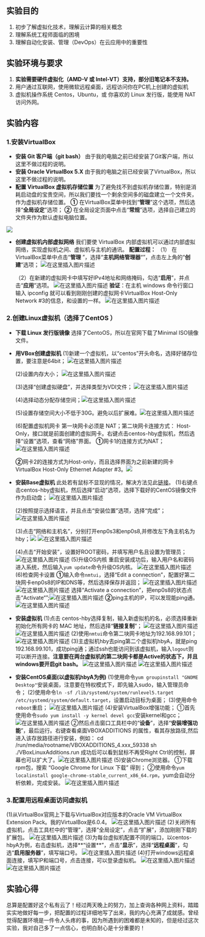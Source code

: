 ## 实验目的
1. 初步了解虚拟化技术，理解云计算的相关概念
2. 理解系统工程师面临的困境
3. 理解自动化安装、管理（DevOps）在云应用中的重要性

## 实验环境与要求
1. **实验需要硬件虚拟化（AMD-V 或 Intel-VT）支持，部分旧笔记本不支持。**
2.  用户通过互联网，使用微软远程桌面，远程访问你在PC机上创建的虚拟机
3. 虚拟机操作系统 Centos，Ubuntu，或 你喜欢的 Linux 发行版，能使用 NAT 访问外网。

## 实验内容
### 1.安装VirtualBox
* **安装 Git 客户端（git bash）**
  由于我的电脑之前已经安装了Git客户端，所以这里不做过程的说明。
* **安装 Oracle VirtualBox 5.X**
  由于我的电脑之前已经安装了VirtualBox，所以这里不做过程的说明。
* **配置 VirtualBox 虚拟机存储位置**
   为了避免找不到虚拟机存储位置，特别是消耗启动盘的宝贵空间，所以我们要找一个剩余空间多的磁盘建立一个文件夹，作为虚拟机存储位置。
   **①** 在VirtualBox菜单中找到“**管理**”这个选项，然后选择“**全局设定**”选项；
   **②** 在全局设定页面中点击“**常规**”选项，选择自己建立的文件夹作为默认虚拟电脑位置。
   
![](https://img-blog.csdnimg.cn/20190828164009769.png?x-oss-process=image/watermark,type_ZmFuZ3poZW5naGVpdGk,shadow_10,text_aHR0cHM6Ly9ibG9nLmNzZG4ubmV0L3h1YW5fdGluZw==,size_16,color_FFFFFF,t_70)

* **创建虚拟机内部虚拟网络**
    我们要使 VirtualBox 内部虚拟机可以通过内部虚拟网络，实现虚拟机之间、虚拟机与主机的通讯。
    **配置过程：**
     （1） 在VirtualBox菜单中点击“**管理** ”，选择“**主机网络管理器**“”，点击左上角的“**创建**”选项；
 ![在这里插入图片描述](https://img-blog.csdnimg.cn/20190828165152172.png?x-oss-process=image/watermark,type_ZmFuZ3poZW5naGVpdGk,shadow_10,text_aHR0cHM6Ly9ibG9nLmNzZG4ubmV0L3h1YW5fdGluZw==,size_16,color_FFFFFF,t_70)
 
    （2）在新建的虚拟网卡中填写好IPv4地址和网络掩码，勾选“**启用**”，并点击“**应用**”选项。
    ![在这里插入图片描述](https://img-blog.csdnimg.cn/20190828165947648.png?x-oss-process=image/watermark,type_ZmFuZ3poZW5naGVpdGk,shadow_10,text_aHR0cHM6Ly9ibG9nLmNzZG4ubmV0L3h1YW5fdGluZw==,size_16,color_FFFFFF,t_70)
    **验证**：在主机 windows 命令行窗口输入 ipconfig 就可以看到刚刚创建的虚拟网卡VirtualBox Host-Only Network #3的信息，和设置的一样。
![在这里插入图片描述](https://img-blog.csdnimg.cn/20190828170424461.png?x-oss-process=image/watermark,type_ZmFuZ3poZW5naGVpdGk,shadow_10,text_aHR0cHM6Ly9ibG9nLmNzZG4ubmV0L3h1YW5fdGluZw==,size_16,color_FFFFFF,t_70)

### 2.创建Linux虚拟机（选择了CentOS ）
* **下载 Linux 发行版镜像**
  选择了CentoOS，所以在官网下载了Minimal ISO镜像文件。
* **用VBox创建虚拟机**
   (1)新建一个虚拟机，以“centos”开头命名，选择好储存位置，要注意是64bit；
![在这里插入图片描述](https://img-blog.csdnimg.cn/20190828171452582.png?x-oss-process=image/watermark,type_ZmFuZ3poZW5naGVpdGk,shadow_10,text_aHR0cHM6Ly9ibG9nLmNzZG4ubmV0L3h1YW5fdGluZw==,size_16,color_FFFFFF,t_70)
  
  (2)设置内存大小；
   ![在这里插入图片描述](https://img-blog.csdnimg.cn/20190828172004958.png?x-oss-process=image/watermark,type_ZmFuZ3poZW5naGVpdGk,shadow_10,text_aHR0cHM6Ly9ibG9nLmNzZG4ubmV0L3h1YW5fdGluZw==,size_16,color_FFFFFF,t_70)
   
   (3)选择“创建虚拟硬盘”，并选择类型为VDI文件；
   ![在这里插入图片描述](https://img-blog.csdnimg.cn/20190828172405980.png?x-oss-process=image/watermark,type_ZmFuZ3poZW5naGVpdGk,shadow_10,text_aHR0cHM6Ly9ibG9nLmNzZG4ubmV0L3h1YW5fdGluZw==,size_16,color_FFFFFF,t_70)
   
   (4)选择动态分配存储空间；![在这里插入图片描述](https://img-blog.csdnimg.cn/20190828172521444.png?x-oss-process=image/watermark,type_ZmFuZ3poZW5naGVpdGk,shadow_10,text_aHR0cHM6Ly9ibG9nLmNzZG4ubmV0L3h1YW5fdGluZw==,size_16,color_FFFFFF,t_70)
  
  (5)设置存储空间大小不低于30G。避免以后扩展难。![在这里插入图片描述](https://img-blog.csdnimg.cn/20190828172636834.png?x-oss-process=image/watermark,type_ZmFuZ3poZW5naGVpdGk,shadow_10,text_aHR0cHM6Ly9ibG9nLmNzZG4ubmV0L3h1YW5fdGluZw==,size_16,color_FFFFFF,t_70)
   
   (6)配置虚拟机网卡
   第一块网卡必须是 NAT；第二块网卡连接方式： Host-Only，接口就是前面创建的虚拟网卡。右键点击centos-hby虚拟机，然后选择“设置”选项，查看“网络”界面。
   **①**网卡1的连接方式为NAT；
   ![在这里插入图片描述](https://img-blog.csdnimg.cn/2019082819150894.png?x-oss-process=image/watermark,type_ZmFuZ3poZW5naGVpdGk,shadow_10,text_aHR0cHM6Ly9ibG9nLmNzZG4ubmV0L3h1YW5fdGluZw==,size_16,color_FFFFFF,t_70)
   
   **②**网卡2的连接方式为Host-only，而且选择界面为之前新建的网卡VirtualBox Host-Only Ethernet Adapter #3。![](https://img-blog.csdnimg.cn/20190828191606374.png?x-oss-process=image/watermark,type_ZmFuZ3poZW5naGVpdGk,shadow_10,text_aHR0cHM6Ly9ibG9nLmNzZG4ubmV0L3h1YW5fdGluZw==,size_16,color_FFFFFF,t_70)
* **安装Base虚拟机**
此处若有鼠标不显现的情况，解决方法见此[链接](https://www.jianshu.com/p/f9ffa8369673)。
   (1)右键点击centos-hby虚拟机，然后选择“启动”选项，选择下载好的CentOS镜像文件作为启动盘；
   ![在这里插入图片描述](https://img-blog.csdnimg.cn/2019082819194215.png?x-oss-process=image/watermark,type_ZmFuZ3poZW5naGVpdGk,shadow_10,text_aHR0cHM6Ly9ibG9nLmNzZG4ubmV0L3h1YW5fdGluZw==,size_16,color_FFFFFF,t_70)
   
   (2)按照提示选择语言，并且点击“安装位置”选项，选择“完成”；
   ![在这里插入图片描述](https://img-blog.csdnimg.cn/20190828193731185.png?x-oss-process=image/watermark,type_ZmFuZ3poZW5naGVpdGk,shadow_10,text_aHR0cHM6Ly9ibG9nLmNzZG4ubmV0L3h1YW5fdGluZw==,size_16,color_FFFFFF,t_70)
  
  (3)点击“网络和主机名”，分别打开enp0s3和enp0s8,并修改左下角主机名为hby；![](https://img-blog.csdnimg.cn/20190828193901312.png?x-oss-process=image/watermark,type_ZmFuZ3poZW5naGVpdGk,shadow_10,text_aHR0cHM6Ly9ibG9nLmNzZG4ubmV0L3h1YW5fdGluZw==,size_16,color_FFFFFF,t_70)
![在这里插入图片描述](https://img-blog.csdnimg.cn/20190828194204612.png?x-oss-process=image/watermark,type_ZmFuZ3poZW5naGVpdGk,shadow_10,text_aHR0cHM6Ly9ibG9nLmNzZG4ubmV0L3h1YW5fdGluZw==,size_16,color_FFFFFF,t_70)
  
  (4)点击“开始安装”，设置好ROOT密码，并填写用户名且设置为管理员；
   ![在这里插入图片描述](https://img-blog.csdnimg.cn/20190828194653649.png?x-oss-process=image/watermark,type_ZmFuZ3poZW5naGVpdGk,shadow_10,text_aHR0cHM6Ly9ibG9nLmNzZG4ubmV0L3h1YW5fdGluZw==,size_16,color_FFFFFF,t_70)
   (5)升级OS内核
   重启安装成功后，输入用户名和密码进入系统，然后输入```yum update```命令升级OS内核。
   ![在这里插入图片描述](https://img-blog.csdnimg.cn/20190828202711469.png?x-oss-process=image/watermark,type_ZmFuZ3poZW5naGVpdGk,shadow_10,text_aHR0cHM6Ly9ibG9nLmNzZG4ubmV0L3h1YW5fdGluZw==,size_16,color_FFFFFF,t_70)
   (6)检查网卡设置
    **①**输入命令```nmtui```，选择“Edit a connection”，配置好第二块网卡enp0s8的IP和DNS等，然后选择保存并返回；
       ![在这里插入图片描述](https://img-blog.csdnimg.cn/2019082819560272.png?x-oss-process=image/watermark,type_ZmFuZ3poZW5naGVpdGk,shadow_10,text_aHR0cHM6Ly9ibG9nLmNzZG4ubmV0L3h1YW5fdGluZw==,size_16,color_FFFFFF,t_70)
       ![在这里插入图片描述](https://img-blog.csdnimg.cn/20190829154908168.png?x-oss-process=image/watermark,type_ZmFuZ3poZW5naGVpdGk,shadow_10,text_aHR0cHM6Ly9ibG9nLmNzZG4ubmV0L3h1YW5fdGluZw==,size_16,color_FFFFFF,t_70)
    选择“Activate a connection”，把enp0s8的状态点击“Activate“”;![在这里插入图片描述](https://img-blog.csdnimg.cn/2019082819572276.png?x-oss-process=image/watermark,type_ZmFuZ3poZW5naGVpdGk,shadow_10,text_aHR0cHM6Ly9ibG9nLmNzZG4ubmV0L3h1YW5fdGluZw==,size_16,color_FFFFFF,t_70)
       **②**ping主机的IP，可以发现能ping通。
       ![在这里插入图片描述](https://img-blog.csdnimg.cn/20190828200845706.png?x-oss-process=image/watermark,type_ZmFuZ3poZW5naGVpdGk,shadow_10,text_aHR0cHM6Ly9ibG9nLmNzZG4ubmV0L3h1YW5fdGluZw==,size_16,color_FFFFFF,t_70)
       
* **安装虚拟机**
    (1)点击 centos-hby选择复制，输入新虚拟机的名，必须选择重新初始化所有网卡的 MAC 地址，然后选择“**链接复制**”；
 ![在这里插入图片描述](https://img-blog.csdnimg.cn/20190828210349817.png?x-oss-process=image/watermark,type_ZmFuZ3poZW5naGVpdGk,shadow_10,text_aHR0cHM6Ly9ibG9nLmNzZG4ubmV0L3h1YW5fdGluZw==,size_16,color_FFFFFF,t_70)
 ![在这里插入图片描述](https://img-blog.csdnimg.cn/20190828210451629.png?x-oss-process=image/watermark,type_ZmFuZ3poZW5naGVpdGk,shadow_10,text_aHR0cHM6Ly9ibG9nLmNzZG4ubmV0L3h1YW5fdGluZw==,size_16,color_FFFFFF,t_70)
    (2)使用```nmtui```命令第二块网卡地址为192.168.99.101；
    ![在这里插入图片描述](https://img-blog.csdnimg.cn/20190828211015272.png?x-oss-process=image/watermark,type_ZmFuZ3poZW5naGVpdGk,shadow_10,text_aHR0cHM6Ly9ibG9nLmNzZG4ubmV0L3h1YW5fdGluZw==,size_16,color_FFFFFF,t_70)
    (3)主虚拟机hby去ping第二个虚拟机hbyA，就是ping 192.168.99.101，成功ping通；通过ssh也能访问到该虚拟机，输入```logout```则可以断开连接。**注意要在两台虚拟机的第二块网卡都是Active的状态下，并且windows要开启git bash。**
    ![在这里插入图片描述](https://img-blog.csdnimg.cn/20190828213310447.png)
    ![在这里插入图片描述](https://img-blog.csdnimg.cn/20190828213336450.png)
 * **安装CentOS桌面(以虚拟机hbyA为例)**
    (1)使用命令```yum groupinstall "GNOME Desktop"```安装桌面，注意要在特权模式下，即先输入sudo，输入管理员命令；
    (2)使用命令```ln -sf /lib/systemd/system/runlevel5.target  /etc/systemd/system/default.target```，设置启动目标为桌面；
    (3)使用命令```reboot```重启；
    ![在这里插入图片描述](https://img-blog.csdnimg.cn/20190828230316452.png?x-oss-process=image/watermark,type_ZmFuZ3poZW5naGVpdGk,shadow_10,text_aHR0cHM6Ly9ibG9nLmNzZG4ubmV0L3h1YW5fdGluZw==,size_16,color_FFFFFF,t_70)
    (4)安装VirtualBox增强功能；
    ①首先使用命令```sudo yum install -y kernel devel gcc```安装kernel和gcc；
    ![在这里插入图片描述](https://img-blog.csdnimg.cn/20190829090356583.png?x-oss-process=image/watermark,type_ZmFuZ3poZW5naGVpdGk,shadow_10,text_aHR0cHM6Ly9ibG9nLmNzZG4ubmV0L3h1YW5fdGluZw==,size_16,color_FFFFFF,t_70)
    ②然后点击窗口工具栏中的“**设备**”，选择“**安装增强功能**”，最后运行。右键查看桌面VBOXADDITIONS 的属性，看其存放路径,然后进入该存放路径进行安装，例如：
cd /run/media/rootname/VBOXADDITIONS_4.xxx_59338 
sh ./VBoxLinuxAdditions.run 
    成功后可以看到鼠标不再受Right Ctrl的控制，屏幕也可以扩大了。![在这里插入图片描述](https://img-blog.csdnimg.cn/20190829090646165.png?x-oss-process=image/watermark,type_ZmFuZ3poZW5naGVpdGk,shadow_10,text_aHR0cHM6Ly9ibG9nLmNzZG4ubmV0L3h1YW5fdGluZw==,size_16,color_FFFFFF,t_70)
    (5)安装Chrome浏览器。
    ①下载rpm包，搜索 “Google Chrome for Linux 下载” 得到；
    ②使用命令```yum localinstall google-chrome-stable_current_x86_64.rpm```，yum会自动分析依赖，完成安装。
    ![在这里插入图片描述](https://img-blog.csdnimg.cn/20190829152102938.png?x-oss-process=image/watermark,type_ZmFuZ3poZW5naGVpdGk,shadow_10,text_aHR0cHM6Ly9ibG9nLmNzZG4ubmV0L3h1YW5fdGluZw==,size_16,color_FFFFFF,t_70)
### **3.配置用远程桌面访问虚拟机**
   (1)从VirtualBox官网上下载与VirtualBox对应版本的Oracle VM VirtualBox Extension Pack。我的VirtualBox是6.0.4。
   ![在这里插入图片描述](https://img-blog.csdnimg.cn/20190829210434536.png?x-oss-process=image/watermark,type_ZmFuZ3poZW5naGVpdGk,shadow_10,text_aHR0cHM6Ly9ibG9nLmNzZG4ubmV0L3h1YW5fdGluZw==,size_16,color_FFFFFF,t_70)
   (2)关闭所有虚拟机，点击工具栏中的“管理”，选择“全局设定”，点击“扩展”，添加刚刚下载的扩展包。
   ![在这里插入图片描述](https://img-blog.csdnimg.cn/20190829210851444.png?x-oss-process=image/watermark,type_ZmFuZ3poZW5naGVpdGk,shadow_10,text_aHR0cHM6Ly9ibG9nLmNzZG4ubmV0L3h1YW5fdGluZw==,size_16,color_FFFFFF,t_70)
   (3)为每台虚拟机配置不同的端口，以centos-hbyA为例，右击虚拟机，选择**“设置**”，点击“**显示**”，选择“**远程桌面**”，勾选“**启用服务器**”，填写端口号。
   ![在这里插入图片描述](https://img-blog.csdnimg.cn/20190829211639808.png?x-oss-process=image/watermark,type_ZmFuZ3poZW5naGVpdGk,shadow_10,text_aHR0cHM6Ly9ibG9nLmNzZG4ubmV0L3h1YW5fdGluZw==,size_16,color_FFFFFF,t_70)
   (4)打开windows远程桌面连接，填写IP和端口号，点击连接，可以登录虚拟机。
   ![在这里插入图片描述](https://img-blog.csdnimg.cn/20190829212258310.png?x-oss-process=image/watermark,type_ZmFuZ3poZW5naGVpdGk,shadow_10,text_aHR0cHM6Ly9ibG9nLmNzZG4ubmV0L3h1YW5fdGluZw==,size_16,color_FFFFFF,t_70)
   ![在这里插入图片描述](https://img-blog.csdnimg.cn/20190829212908658.png?x-oss-process=image/watermark,type_ZmFuZ3poZW5naGVpdGk,shadow_10,text_aHR0cHM6Ly9ibG9nLmNzZG4ubmV0L3h1YW5fdGluZw==,size_16,color_FFFFFF,t_70)
## 实验心得
总算是配置好这个私有云了！经过两天晚上的努力，加上查询各种网上资料，踏踏实实地做好每一步，把配置的过程详细地写了出来，我的内心充满了成就感。曾经觉得配置环境是一件令人头疼的事，因为所遇到的困难都是未知的，但是经过这次实验，我对自己多了一点信心，也明白耐心是十分重要的！
   
   
